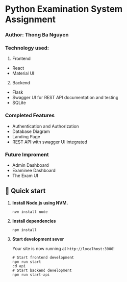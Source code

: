 # Python Examination System Assignment
### Author: Thong Ba Nguyen
### Technology used:
1. Frontend
- React
- Material UI
2. Backend
- Flask
- Swagger UI for REST API documentation and testing
- SQLite

### Completed Features
- Authentication and Authorization
- Database Diagram
- Landing Page
- REST API with swagger UI integrated

### Future Improment
- Admin Dashboard
- Examinee Dashboard
- The Exam UI


## 🚀 Quick start

1.  **Install Node.js using NVM.**
    ```shell
    nvm install node
    ```
2.  **Install dependencies**
    ```shell
    npm install
    ```

3.  **Start development sever**

    Your site is now running at `http://localhost:3000`!
    ```shell
    # Start frontend development
    npm run start
    cd api
    # Start backend development
    npm run start-api
    ```

